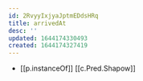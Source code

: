```yaml
---
id: 2RvyyIxjyaJptmEDdsHRq
title: arrivedAt
desc: ''
updated: 1644174330493
created: 1644174327419
---
```


- [[p.instanceOf]] [[c.Pred.Shapow]]
